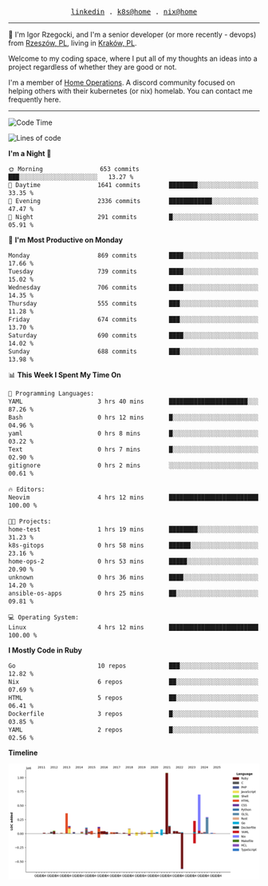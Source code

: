 <p align="center">
  <samp>
    <a href="https://www.linkedin.com/in/ajgon">linkedin</a> .
    <a href="https://github.com/deedee-ops/k8s-gitops">k8s@home</a> .
    <a href="https://github.com/deedee-ops/nixlab">nix@home</a>
  </samp>
</p>

----------------------------------------------------------------

:wave: I'm Igor Rzegocki, and I'm a senior developer (or more recently - devops) from [Rzeszów, PL](https://en.wikipedia.org/wiki/Rzesz%C3%B3w), living in [Kraków, PL](https://en.wikipedia.org/wiki/Krak%C3%B3w).

Welcome to my coding space, where I put all of my thoughts an ideas into a project regardless of whether they are good or not.

I'm a member of [Home Operations](https://discord.gg/home-operations). A discord community focused on helping others with their kubernetes (or nix) homelab. You can contact me frequently here.

----------------------------------------------------------------

<!--START_SECTION:waka-->
![Code Time](http://img.shields.io/badge/Code%20Time-329%20hrs%208%20mins-blue)

![Lines of code](https://img.shields.io/badge/From%20Hello%20World%20I%27ve%20Written-4.1%20million%20lines%20of%20code-blue)

**I'm a Night 🦉** 

```text
🌞 Morning                653 commits         ███░░░░░░░░░░░░░░░░░░░░░░   13.27 % 
🌆 Daytime                1641 commits        ████████░░░░░░░░░░░░░░░░░   33.35 % 
🌃 Evening                2336 commits        ████████████░░░░░░░░░░░░░   47.47 % 
🌙 Night                  291 commits         █░░░░░░░░░░░░░░░░░░░░░░░░   05.91 % 
```
📅 **I'm Most Productive on Monday** 

```text
Monday                   869 commits         ████░░░░░░░░░░░░░░░░░░░░░   17.66 % 
Tuesday                  739 commits         ████░░░░░░░░░░░░░░░░░░░░░   15.02 % 
Wednesday                706 commits         ████░░░░░░░░░░░░░░░░░░░░░   14.35 % 
Thursday                 555 commits         ███░░░░░░░░░░░░░░░░░░░░░░   11.28 % 
Friday                   674 commits         ███░░░░░░░░░░░░░░░░░░░░░░   13.70 % 
Saturday                 690 commits         ████░░░░░░░░░░░░░░░░░░░░░   14.02 % 
Sunday                   688 commits         ███░░░░░░░░░░░░░░░░░░░░░░   13.98 % 
```


📊 **This Week I Spent My Time On** 

```text
💬 Programming Languages: 
YAML                     3 hrs 40 mins       ██████████████████████░░░   87.26 % 
Bash                     0 hrs 12 mins       █░░░░░░░░░░░░░░░░░░░░░░░░   04.96 % 
yaml                     0 hrs 8 mins        █░░░░░░░░░░░░░░░░░░░░░░░░   03.22 % 
Text                     0 hrs 7 mins        █░░░░░░░░░░░░░░░░░░░░░░░░   02.90 % 
gitignore                0 hrs 2 mins        ░░░░░░░░░░░░░░░░░░░░░░░░░   00.61 % 

🔥 Editors: 
Neovim                   4 hrs 12 mins       █████████████████████████   100.00 % 

🐱‍💻 Projects: 
home-test                1 hrs 19 mins       ████████░░░░░░░░░░░░░░░░░   31.23 % 
k8s-gitops               0 hrs 58 mins       ██████░░░░░░░░░░░░░░░░░░░   23.16 % 
home-ops-2               0 hrs 53 mins       █████░░░░░░░░░░░░░░░░░░░░   20.90 % 
unknown                  0 hrs 36 mins       ████░░░░░░░░░░░░░░░░░░░░░   14.20 % 
ansible-os-apps          0 hrs 25 mins       ██░░░░░░░░░░░░░░░░░░░░░░░   09.81 % 

💻 Operating System: 
Linux                    4 hrs 12 mins       █████████████████████████   100.00 % 
```

**I Mostly Code in Ruby** 

```text
Go                       10 repos            ███░░░░░░░░░░░░░░░░░░░░░░   12.82 % 
Nix                      6 repos             ██░░░░░░░░░░░░░░░░░░░░░░░   07.69 % 
HTML                     5 repos             ██░░░░░░░░░░░░░░░░░░░░░░░   06.41 % 
Dockerfile               3 repos             █░░░░░░░░░░░░░░░░░░░░░░░░   03.85 % 
YAML                     2 repos             █░░░░░░░░░░░░░░░░░░░░░░░░   02.56 % 
```



**Timeline**

![Lines of Code chart](https://raw.githubusercontent.com/ajgon/ajgon/master/assets/bar_graph.png)


<!--END_SECTION:waka-->
